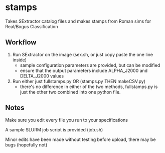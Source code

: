 # stamps
Takes SExtractor catalog files and makes stamps from Roman sims for Real/Bogus Classification

Workflow
-
1. Run SExtractor on the image (sex.sh, or just copy paste the one line inside)
    - sample configuration parameters are provided, but can be modified
    - ensure that the output parameters include ALPHA_J2000 and DELTA_J2000 values
2. Run either just fullstamps.py OR (stamps.py THEN makeCSV.py)
    - there's no difference in either of the two methods, fullstamps.py is just the other two combined into one python file.
  
Notes
-
Make sure you edit every file you run to your specifications

A sample SLURM job script is provided (job.sh)

Minor edits have been made without testing before upload, there may be bugs (hopefully not)
